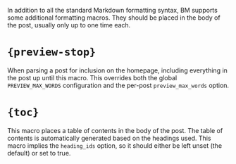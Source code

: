 In addition to all the standard Markdown formatting syntax, BM supports some
additional formatting macros. They should be placed in the body of the post,
usually only up to one time each.

# `{preview-stop}`

When parsing a post for inclusion on the homepage, including everything in the
post up until this macro. This overrides both the global `PREVIEW_MAX_WORDS`
configuration and the per-post `preview_max_words` option.

# `{toc}`

This macro places a table of contents in the body of the post. The table of
contents is automatically generated based on the headings used. This macro
implies the `heading_ids` option, so it should either be left unset (the
default) or set to true.
